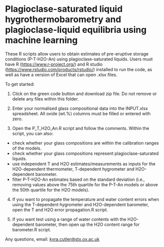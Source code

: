 # Plagioclase-saturated liquid hygrothermobarometry and plagioclase-liquid equilibria using machine learning 

These R scripts allow users to obtain estimates of pre-eruptive storage conditions (P-T-H2O-An) using plagioclase-saturated liquids. Users must have R (https://www.r-project.org/) and R studio (https://www.rstudio.com/products/rstudio/) installed to run the code, as well as have a version of Excel that can open .xlsx files.

To get started: 

1) Click on the green code button and download zip file. Do not remove or delete any files within this folder.

2) Enter your normalised glass compositional data into the INPUT.xlsx spreadsheet. All oxide (wt.%) columns must be filled or entered with zero. 

3) Open the P_T_H2O_An.R script and follow the comments.  Within the script, you can also:
- check whether your glass compositions are within the calibration ranges of the models.
- check whether your glass compositions represent plagioclase-saturated liquids.
- use independent T and H2O estimates/measurements as inputs for the H2O-dependent thermometer, T-dependent hygrometer and H2O-dependent barometer. 
- filter P-T-H2O-An estimates based on the standard deviation (i.e., removing values above the 75th quartile for the P-T-An models or above the 50th quartile for the H2O models).

4) If you want to propagate the temperature and water content errors when using the T-dependent hygrometer and H2O-dependent barometer, open the T and H2O error propagation.R script.
 
5) If you want test using a range of water contents with the H2O-dependent barometer, then open up the H2O content range for barometer.R script. 

Any questions, email: kyra.cutler@stx.ox.ac.uk  

